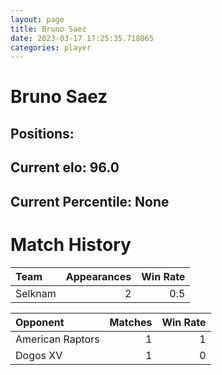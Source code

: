 ```yaml
---  
layout: page  
title: Bruno Saez  
date: 2023-03-17 17:25:35.718065  
categories: player  
---
```

# Bruno Saez

## Positions: 

## Current elo: 96.0

## Current Percentile: None

# Match History


| Team    |   Appearances |   Win Rate |
|:--------|--------------:|-----------:|
| Selknam |             2 |        0.5 |

| Opponent         |   Matches |   Win Rate |
|:-----------------|----------:|-----------:|
| American Raptors |         1 |          1 |
| Dogos XV         |         1 |          0 |
